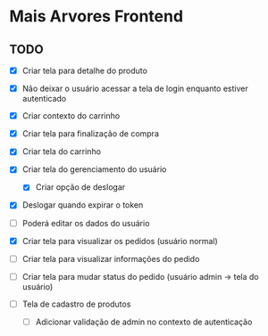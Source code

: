 # Mais Arvores Frontend

## TODO

- [x] Criar tela para detalhe do produto
- [x] Não deixar o usuário acessar a tela de login enquanto estiver autenticado
- [x] Criar contexto do carrinho
- [x] Criar tela para finalização de compra
- [x] Criar tela do carrinho
- [x] Criar tela do gerenciamento do usuário
  - [x] Criar opção de deslogar
- [x] Deslogar quando expirar o token

- [ ] Poderá editar os dados do usuário
- [x] Criar tela para visualizar os pedidos (usuário normal)
- [ ] Criar tela para visualizar informações do pedido
- [ ] Criar tela para mudar status do pedido (usuário admin -> tela do usuário)
- [ ] Tela de cadastro de produtos
  - [ ] Adicionar validação de admin no contexto de autenticação
